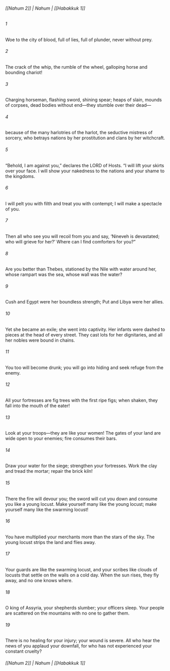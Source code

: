 ###### [[Nahum 2]] | Nahum | [[Habakkuk 1]]

###### 1
Woe to the city of blood, full of lies, full of plunder, never without prey.
###### 2
The crack of the whip, the rumble of the wheel, galloping horse and bounding chariot!
###### 3
Charging horseman, flashing sword, shining spear; heaps of slain, mounds of corpses, dead bodies without end—they stumble over their dead—
###### 4
because of the many harlotries of the harlot, the seductive mistress of sorcery, who betrays nations by her prostitution and clans by her witchcraft.
###### 5
“Behold, I am against you,” declares the LORD of Hosts. “I will lift your skirts over your face. I will show your nakedness to the nations and your shame to the kingdoms.
###### 6
I will pelt you with filth and treat you with contempt; I will make a spectacle of you.
###### 7
Then all who see you will recoil from you and say, ‘Nineveh is devastated; who will grieve for her?’ Where can I find comforters for you?”
###### 8
Are you better than Thebes, stationed by the Nile with water around her, whose rampart was the sea, whose wall was the water?
###### 9
Cush and Egypt were her boundless strength; Put and Libya were her allies.
###### 10
Yet she became an exile; she went into captivity. Her infants were dashed to pieces at the head of every street. They cast lots for her dignitaries, and all her nobles were bound in chains.
###### 11
You too will become drunk; you will go into hiding and seek refuge from the enemy.
###### 12
All your fortresses are fig trees with the first ripe figs; when shaken, they fall into the mouth of the eater!
###### 13
Look at your troops—they are like your women! The gates of your land are wide open to your enemies; fire consumes their bars.
###### 14
Draw your water for the siege; strengthen your fortresses. Work the clay and tread the mortar; repair the brick kiln!
###### 15
There the fire will devour you; the sword will cut you down and consume you like a young locust. Make yourself many like the young locust; make yourself many like the swarming locust!
###### 16
You have multiplied your merchants more than the stars of the sky. The young locust strips the land and flies away.
###### 17
Your guards are like the swarming locust, and your scribes like clouds of locusts that settle on the walls on a cold day. When the sun rises, they fly away, and no one knows where.
###### 18
O king of Assyria, your shepherds slumber; your officers sleep. Your people are scattered on the mountains with no one to gather them.
###### 19
There is no healing for your injury; your wound is severe. All who hear the news of you applaud your downfall, for who has not experienced your constant cruelty?

###### [[Nahum 2]] | Nahum | [[Habakkuk 1]]
